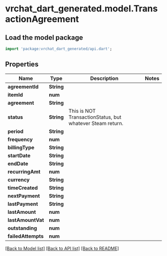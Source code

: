 # vrchat_dart_generated.model.TransactionAgreement

## Load the model package
```dart
import 'package:vrchat_dart_generated/api.dart';
```

## Properties
Name | Type | Description | Notes
------------ | ------------- | ------------- | -------------
**agreementId** | **String** |  | 
**itemId** | **num** |  | 
**agreement** | **String** |  | 
**status** | **String** | This is NOT TransactionStatus, but whatever Steam return. | 
**period** | **String** |  | 
**frequency** | **num** |  | 
**billingType** | **String** |  | 
**startDate** | **String** |  | 
**endDate** | **String** |  | 
**recurringAmt** | **num** |  | 
**currency** | **String** |  | 
**timeCreated** | **String** |  | 
**nextPayment** | **String** |  | 
**lastPayment** | **String** |  | 
**lastAmount** | **num** |  | 
**lastAmountVat** | **num** |  | 
**outstanding** | **num** |  | 
**failedAttempts** | **num** |  | 

[[Back to Model list]](../README.md#documentation-for-models) [[Back to API list]](../README.md#documentation-for-api-endpoints) [[Back to README]](../README.md)


